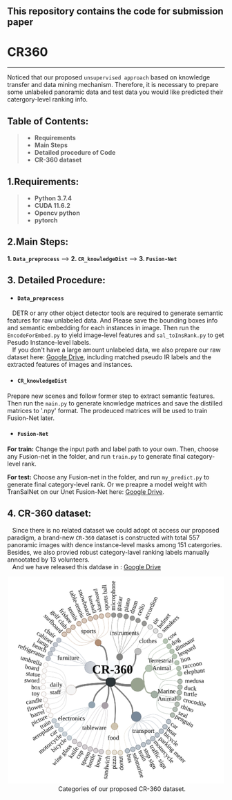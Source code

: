 ## This repository contains the code for submission paper
# CR360
 
------
 
Noticed that our proposed `unsupervised approach` based on knowledge transfer and data mining mechanism. Therefore, it is necessary to prepare some unlabeled panoramic data and test data you would like predicted their catergory-level ranking info.

## Table of Contents:
> * **Requirements**
> * **Main Steps**
> * **Detailed procedure of Code**
> * **CR-360 dataset**

## 1.Requirements:
> * **Python 3.7.4**
> * **CUDA 11.6.2**
> * **Opencv python**
> * **pytorch**

## 2.Main Steps:
**1. `Data_preprocess`** --> **2. `CR_knowledgeDist`** --> **3. `Fusion-Net`**
 
## 3. Detailed Procedure:
* #### `Data_preprocess`
&nbsp;&nbsp; DETR or any other object detector tools are required to generate semantic features for raw unlabeled data. And Please save the bounding boxes info and semantic embedding for each instances in image. Then run the `EncodeForEmbed.py` to yield image-level features and `sal_toInsRank.py` to get Pesudo Instance-level labels.  
&nbsp;&nbsp; If you don't have a large amount unlabeled data, we also prepare our raw dataset here: [Google Drive](https://drive.google.com/file/d/11xMs3l3ylyZk9JPYp9Ko4QABkn_UCrCB/view?usp=sharing), including matched pseudo IR labels and the extracted features of images and instances.

* #### `CR_knowledgeDist`
Prepare new scenes and follow former step to extract semantic features. Then run the `main.py` to generate knowledge matrices and save the distilled matrices to '.npy' format. The prodeuced matrices will be used to train Fusion-Net later.

* #### `Fusion-Net`
**For train:**
Change the input path and label path to your own. Then, choose any Fusion-net in the folder, and run `train.py` to generate final category-level rank.

**For test:**
Choose any Fusion-net in the folder, and run `my_predict.py` to generate final category-level rank. Or we preapre a model weight with TranSalNet on our Unet Fusion-Net here: [Google Drive](https://drive.google.com/file/d/1QaYl_L8E1kmSflcByOGa-jxjx8dPhf-8/view?usp=sharing).

## 4. CR-360 dataset:
&nbsp;&nbsp; Since there is no related dataset we could adopt ot access our proposed paradigm, a brand-new `CR-360` dataset is constructed with total 557 panoramic images with dence instance-level masks among 151 catergories. Besides, we also provied robust category-lavel ranking labels manually annootated by 13 volunteers.  
&nbsp;&nbsp; And we have released this datdase in : [Google Drive](https://drive.google.com/file/d/1UZ1PQvbHXVUF2HskD1xYAXVIM5JsenYm/view?usp=sharing)
<div align="center"><img src="/figure/class.svg" width="500" height="" alt=""/><br/>
&nbsp;&nbsp;&nbsp;&nbsp;&nbsp;&nbsp;&nbsp;Categories of our proposed CR-360 dataset.


